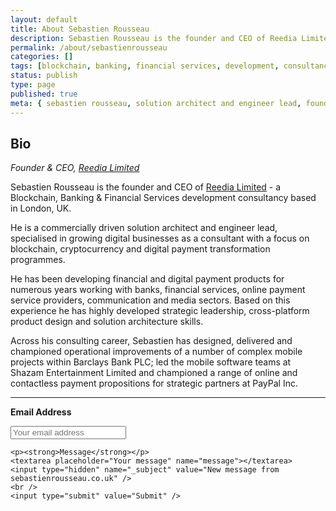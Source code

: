 ```yaml
---
layout: default
title: About Sebastien Rousseau
description: Sebastien Rousseau is the founder and CEO of Reedia Limited - a Blockchain, Banking & Financial Services development consultancy based in London, UK.
permalink: /about/sebastienrousseau
categories: []
tags: [blockchain, banking, financial services, development, consultancy, london]
status: publish
type: page
published: true
meta: { sebastien rousseau, solution architect and engineer lead, founder & ceo, reedia limited, specialised in blockchain, banking, financial services, london}
---
```


## Bio

_Founder & CEO, <a href="https://reedia.com">Reedia Limited</a>_

Sebastien Rousseau is the founder and CEO of <a href="https://reedia.com">Reedia Limited</a> - a Blockchain, Banking & Financial Services development consultancy based in London, UK.

He is a commercially driven solution architect and engineer lead, specialised in growing digital businesses as a consultant with a focus on blockchain, cryptocurrency and digital payment transformation programmes.

He has been developing financial and digital payment products for numerous years working with banks, financial services, online payment service providers, communication and media sectors. Based on this experience he has highly developed strategic leadership, cross-platform product design and solution architecture skills.

Across his consulting career, Sebastien has designed, delivered and championed operational improvements of a number of complex mobile projects within Barclays Bank PLC; led the mobile software teams at Shazam Entertainment Limited and championed a range of online and contactless payment propositions for strategic partners at PayPal Inc.

<hr />

  <form id="contactform" method="POST" action="https://formspree.io/hello@sebastienrousseau.co.uk">
    <p><strong>Email Address</strong></p>
    <input type="email" name="_replyto" placeholder="Your email address" />

    <p><strong>Message</strong></p>
    <textarea placeholder="Your message" name="message"></textarea>
    <input type="hidden" name="_subject" value="New message from sebastienrousseau.co.uk" />
    <br />
    <input type="submit" value="Submit" />
  </form>
